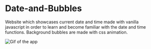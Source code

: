 # Date-and-Bubbles

Website which showcases current date and time made with vanilla javascript in order to learn and become familiar with the date and time functions.
Background bubbles are made with css animation.

![Gif of the app](https://github.com/Jakub1888/Relax-app/blob/master/gif/Date-and-Bubbles-Google-Chrome-2.gif)
